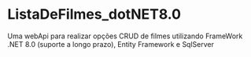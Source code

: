 # ListaDeFilmes_dotNET8.0
Uma webApi para realizar opções CRUD de filmes utilizando FrameWork .NET 8.0 (suporte a longo prazo), Entity Framework e SqlServer
